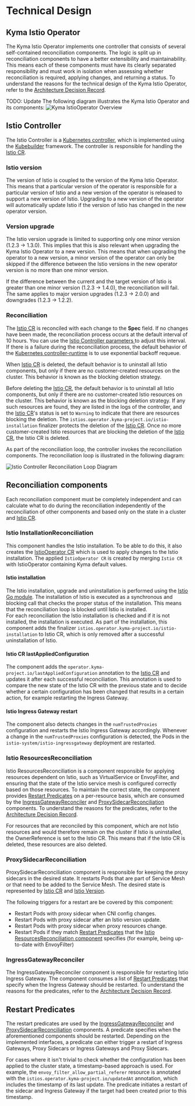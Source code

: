 # Technical Design

## Kyma Istio Operator

The Kyma Istio Operator implements one controller that consists of several self-contained reconciliation components. The logic is split up in reconciliation components to 
have a better extensibility and maintainability. This means each of these components must have its clearly separated responsibility and must work in isolation when assessing whether reconciliation is required, applying changes, and returning a status.
To understand the reasons for the technical design of the Kyma Istio Operator, refer to the [Architecture Decision Record](https://github.com/kyma-project/istio/issues/135).

TODO: Update
The following diagram illustrates the Kyma Istio Operator and its components:
![Kyma IstioOperator Overview](../assets/istio-operator-overview.svg)

## Istio Controller

The Istio Controller is a [Kubernetes controller](https://kubernetes.io/docs/concepts/architecture/controller/), which is implemented using the [Kubebuilder](https://book.kubebuilder.io/) framework.
The controller is responsible for handling the [Istio CR](../user/03-technical-reference/istio-custom-resource/01-30-istio-custom-resource.md).

### Istio version

The version of Istio is coupled to the version of the Kyma Istio Operator. This means that a particular version of the operator is responsible for a particular version of Istio and a new version of the operator is released to support a new version of Istio.
Upgrading to a new version of the operator will automatically update Istio if the version of Istio has changed in the new operator version.

### Version upgrade

The Istio version upgrade is limited to supporting only one minor version (1.2.3 -> 1.3.0). This implies that this is also relevant when upgrading the Kyma Istio Operator to a new version.
This means that when upgrading the operator to a new version, a minor version of the operator can only be skipped if the difference between the Istio versions in the new operator version is no more than one minor version.

If the difference between the current and the target version of Istio is greater than one minor version (1.2.3 -> 1.4.0), the reconciliation will fail.
The same applies to major version upgrades (1.2.3 -> 2.0.0) and downgrades (1.2.3 -> 1.2.2).

### Reconciliation
The [Istio CR](../user/03-technical-reference/istio-custom-resource/01-30-istio-custom-resource.md) is reconciled with each change to the **Spec** field. If no changes have been made, the reconciliation process occurs at the default interval of 10 hours.
You can use the [Istio Controller parameters ](../user/03-technical-reference/configuration-parameters/01-10-istio-controller-parameters.md) to adjust this interval.
If there is a failure during the reconciliation process, the default behavior of the [Kubernetes controller-runtime](https://pkg.go.dev/sigs.k8s.io/controller-runtime) is to use exponential backoff requeue.

When [Istio CR](../user/03-technical-reference/istio-custom-resource/01-30-istio-custom-resource.md) is deleted, the default behavior is to uninstall all Istio components, but only if there are no customer-created resources on the cluster. This behavior is known as the blocking deletion strategy.

Before deleting the [Istio CR](../user/03-technical-reference/istio-custom-resource/01-30-istio-custom-resource.md), the default behavior is to uninstall all Istio components, but only if there are no customer-created Istio resources on the cluster. This behavior is known as the blocking deletion strategy. If any such resources are found, they are listed in the logs of the controller, and the [Istio CR](../user/03-technical-reference/istio-custom-resource/01-30-istio-custom-resource.md)'s status is set to `Warning` to indicate that there are resources blocking the deletion.
The `istios.operator.kyma-project.io/istio-installation` finalizer protects the deletion of the [Istio CR](../user/03-technical-reference/istio-custom-resource/01-30-istio-custom-resource.md). Once no more customer-created Istio resources that are blocking the deletion of the [Istio CR](../user/03-technical-reference/istio-custom-resource/01-30-istio-custom-resource.md), the Istio CR is deleted.

As part of the reconciliation loop, the controller invokes the reconciliation components.
The reconciliation loop is illustrated in the following diagram:

![Istio Controller Reconciliation Loop Diagram](../assets/istio-controller-reconciliation-loop.svg)

## Reconciliation components

Each reconciliation component must be completely independent and can calculate what to do during the reconciliation independently of the reconciliation of other components and based only on the state in a cluster and [Istio CR](../user/03-technical-reference/istio-custom-resource/01-30-istio-custom-resource.md).

### Istio InstallationReconciliation

This component handles the Istio installation. To be able to do this, it also creates the [IstioOperator CR](https://istio.io/latest/docs/reference/config/istio.operator.v1alpha1/) which is used to apply changes to the Istio installation. 
The applied `IstioOperator CR` is created by merging `Istio CR` with IstioOperator containing Kyma default values.

#### Istio installation

The Istio installation, upgrade and uninstallation is performed using the [Istio Go module](https://github.com/istio/istio).
The installation of Istio is executed as a synchronous and blocking call that checks the proper status of the installation. This means that the reconciliation loop is blocked until Istio is installed.  
For each reconciliation the Istio installation is checked and if it is not installed, the installation is executed.
As part of the installation, this component adds the finalizer `istios.operator.kyma-project.io/istio-installation` to Istio CR, which is only removed after a successful uninstallation of Istio.

#### Istio CR lastAppliedConfiguration
The component adds the `operator.kyma-project.io/lastAppliedConfiguration` annotation to the [Istio CR](../user/03-technical-reference/istio-custom-resource/01-30-istio-custom-resource.md) and
updates it after each successful reconciliation. This annotation is used to compare the new state of the Istio CR with the previous state 
and to decide whether a certain configuration has been changed that results in a certain action, for example restarting the Ingress Gateway.

#### Istio Ingress Gateway restart
The component also detects changes in the `numTrustedProxies` configuration and restarts the Istio Ingress Gateway accordingly. 
Whenever a change in the `numTrustedProxies` configuration is detected, the Pods in the `istio-system/istio-ingressgateway` deployment are restarted.

### Istio ResourcesReconciliation

Istio ResourcesReconciliation is a component responsible for applying resources dependent on Istio, such as VirtualService or EnvoyFilter, and ensuring that the state of the Istio service mesh is configured correctly based on those resources.
To maintain the correct state, the component provides [Restart Predicates](#restart-predicates) on a per-resource basis, which are consumed by the [IngressGatewayReconciler](#ingressgatewayreconciler) and [ProxySidecarReconciliation](#proxysidecarreconciliation) components.
To understand the reasons for the predicates, refer to the [Architecture Decision Record](https://github.com/kyma-project/istio/issues/278).

For resources that are reconciled by this component, which are not Istio resources and would therefore remain on the cluster if Istio is uninstalled, the OwnerReference is set to the Istio CR. 
This means that if the Istio CR is deleted, these resources are also deleted.

### ProxySidecarReconciliation

ProxySidecarReconciliation component is responsible for keeping the proxy sidecars in the desired state. It restarts Pods that are part of Service Mesh or
that need to be added to the Service Mesh.
The desired state is represented by [Istio CR](../user/03-technical-reference/istio-custom-resource/01-30-istio-custom-resource.md) and [Istio Version](#istio-version).

The following triggers for a restart are be covered by this component:

- Restart Pods with proxy sidecar when CNI config changes.
- Restart Pods with proxy sidecar after an Istio version update.
- Restart Pods with proxy sidecar when proxy resources change.
- Restart Pods if they match [Restart Predicates](#restart-predicates) that the [Istio ResourcesReconciliation component](#istio-resourcesreconciliation) specifies (for example, being up-to-date with EnvoyFilter)

### IngressGatewayReconciler

The IngressGatewayReconciler component is responsible for restarting Istio Ingress Gateway. The component consumes a list of [Restart Predicates](#restart-predicates) that specify when the Ingress Gateway should be restarted.
To understand the reasons for the predicates, refer to the [Architecture Decision Record](https://github.com/kyma-project/istio/issues/278).

## Restart Predicates

The restart predicates are used by the [IngressGatewayReconciler](#ingressgatewayreconciler) and [ProxySidecarReconciliation](#proxysidecarreconciliation) components.
A predicate specifies when the aforementioned components should be restarted. Depending on the implemented interfaces, a predicate can either trigger a restart of Ingress Gateways, Proxy Sidecars or Ingress Gateways and Proxy Sidecars.

For cases where it isn't trivial to check whether the configuration has been applied to the cluster state, a timestamp-based approach is used. For example, the `envoy_filter_allow_partial_referer` resource is annotated with the `istios.operator.kyma-project.io/updatedAt` annotation, which includes the timestamp of its last update.
The predicate initiates a restart of the sidecar and Ingress Gateway if the target had been created prior to this timestamp.
